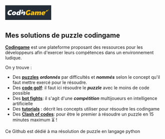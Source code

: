 # ![codingame-logo](logo.png)

## Mes solutions de puzzle codingame

[**Codingame**](https://www.codingame.com/training) est une plateforme proposant des ressources pour les développeurs
afin d'exercer leurs compétences dans un environnement ludique.

On y trouve :

* Des [**puzzles**](https://www.codingame.com/training) **_ordonnés_** par difficultés et **_nommés_** 
selon le concept qu'il faut mettre exercé pour le résoudre.
* Des [**code golf**](https://www.codingame.com/multiplayer/codegolf): il faut ici résoudre le **_puzzle_** avec le
moins de code possible
* Des [**bot fights**](https://www.codingame.com/multiplayer/bot-programming): il s'agit d'une **_compétition_**
multijoueurs en intelligence artificielle
* Des [**tutorials**](https://www.codingame.com/learn) : décrit les concepts utiliser pour résoudre les codingame
* Des [**Clash of codes**](https://www.codingame.com/multiplayer/clashofcode): pour être le premier à résoudre 
un puzzle en 15 minutes maximum :hourglass_flowing_sand: !

Ce Github est dédié à ma résolution de puzzle en langage python

